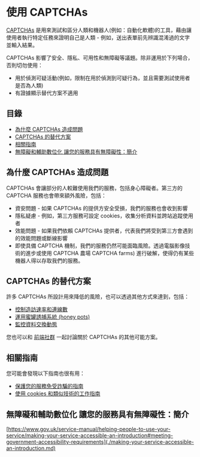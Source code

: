 # 使用 CAPTCHAs

[CAPTCHAs](https://en.wikipedia.org/wiki/CAPTCHA) 是用來測試和區分人類和機器人(例如：自動化軟體)的工具，藉由讓使用者執行特定任務來證明自己是人類 - 例如，送出表單前先辨識混淆過的文字並輸入結果。

CAPTCHAs 影響了安全、隱私、可用性和無障礙等議題。除非運用於下列場合，否則切勿使用：

- 用於偵測可疑活動(例如，限制在用於偵測到可疑行為，並且需要測試使用者是否為人類)
- 有證據顯示替代方案不適用

## 目錄

  - [為什麼 CAPTCHAs 造成問題](#為什麼-captchas-造成問題)
  - [CAPTCHAs 的替代方案](#captchas-的替代方案)
  - [相關指南](#相關指南)
  - [無障礙和輔助數位化 讓您的服務具有無障礙性：簡介](#無障礙和輔助數位化-讓您的服務具有無障礙性簡介)

## 為什麼 CAPTCHAs 造成問題

CAPTCHAs 會讓部分的人較難使用我們的服務，包括身心障礙者。第三方的 CAPTCHA 服務也會帶來額外風險，包括：

- 資安問題 - 如果 CAPTCHAs 的提供方安全受損，我們的服務也會收到影響
- 隱私疑慮 - 例如，第三方服務可設定 cookies，收集分析資料並跨站追蹤使用者
- 效能問題 - 如果我們依賴 CAPTCHAs 提供者，代表我們將受到第三方會遇到的效能問題或斷線影響
- 即使具備 CAPTCHA 機制，我們的服務仍然可能面臨風險。透過電腦影像技術的進步或使用 CAPTCHA 農場 CAPTCHA farms) 進行破解，使得仍有某些機器人得以存取我們的服務。

## CAPTCHAs 的替代方案

許多 CAPTCHAs 所設計用來降低的風險，也可以透過其他方式來達到，包括：

- [控制造訪速率和連線數](https://en.wikipedia.org/wiki/Rate_limiting)
- [運用蜜罐誘捕系統 (honey pots)](https://en.wikipedia.org/wiki/Honeypot_(computing))
- [監控資料交換動態](../accessbility/monitor-service-status.md)

您也可以和 [前端社群](https://www.gov.uk/service-manual/communities/technology-community-frontend-development) 一起討論關於 CAPTCHAs 的其他可能方案。

## 相關指南

您可能會發現以下指南也很有用：

- [保護您的服務免受詐騙的指南](../appendix/protecting-your-service-against-fraud.md)
- [使用 cookies 和類似技術的工作指南](../accessbility/working-with-cookies-and-similar-technologies.md)

## 無障礙和輔助數位化 讓您的服務具有無障礙性：簡介

[https://www.gov.uk/service-manual/helping-people-to-use-your-service/making-your-service-accessible-an-introduction#meeting-government-accessibility-requirements](./making-your-service-accessible-an-introduction.md)
